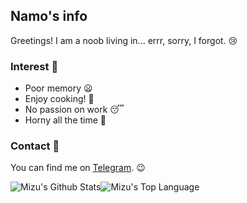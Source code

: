 ## Namo's info
Greetings! I am a noob living in... errr, sorry, I forgot. 😢

### Interest 🐾
- Poor memory 😦
- Enjoy cooking! 🍥
- No passion on work 😴
- Horny all the time 🥰

### Contact 📄
You can find me on [Telegram][tg]. 😉

<img align="center" alt="Mizu's Github Stats" src="https://github-readme-stats.vercel.app/api?username=namolite&hide=prs,issues,contribs&count_private=true&show_icons=true&show_owner=true" /><img align="center" alt="Mizu's Top Language" src="https://gh-readme-stats-krish-the-dev.vercel.app/api/top-langs/?username=namolite&layout=compact" />

[tg]:https://t.me/unlimited_echo_bot
